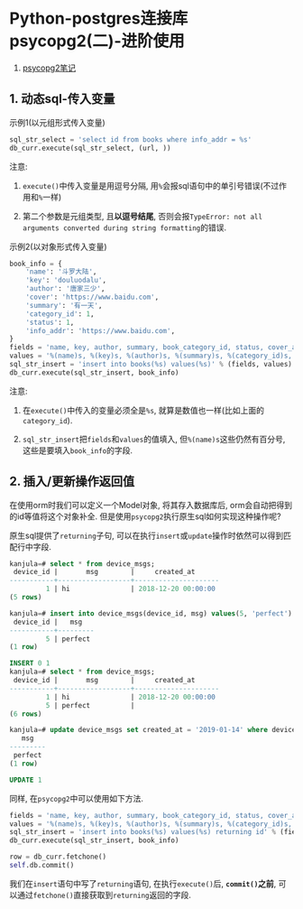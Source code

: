 # Python-postgres连接库psycopg2(二)-进阶使用

1. [psycopg2笔记](https://www.cnblogs.com/hao-ming/p/7215050.html)

## 1. 动态sql-传入变量

示例1(以元组形式传入变量)

```py
sql_str_select = 'select id from books where info_addr = %s'
db_curr.execute(sql_str_select, (url, ))
```

注意:

1. `execute()`中传入变量是用逗号分隔, 用`%`会报sql语句中的单引号错误(不过作用和`%`一样)

2. 第二个参数是元组类型, 且**以逗号结尾**, 否则会报`TypeError: not all arguments converted during string formatting`的错误.

示例2(以对象形式传入变量)

```py
book_info = {
    'name': '斗罗大陆',
    'key': 'douluodalu',
    'author': '唐家三少',
    'cover': 'https://www.baidu.com',
    'summary': '有一天',
    'category_id': 1,
    'status': 1,
    'info_addr': 'https://www.baidu.com',
}
fields = 'name, key, author, summary, book_category_id, status, cover_addr, info_addr'
values = '%(name)s, %(key)s, %(author)s, %(summary)s, %(category_id)s, %(status)s, %(cover_addr)s, %(info_addr)s'
sql_str_insert = 'insert into books(%s) values(%s)' % (fields, values)
db_curr.execute(sql_str_insert, book_info)
```

注意:

1. 在`execute()`中传入的变量必须全是`%s`, 就算是数值也一样(比如上面的`category_id`).

2. `sql_str_insert`把`fields`和`values`的值填入, 但`%(name)s`这些仍然有百分号, 这些是要填入`book_info`的字段.

## 2. 插入/更新操作返回值

在使用orm时我们可以定义一个Model对象, 将其存入数据库后, orm会自动把得到的id等值将这个对象补全. 但是使用`psycopg2`执行原生sql如何实现这种操作呢? 

原生sql提供了`returning`子句, 可以在执行`insert`或`update`操作时依然可以得到匹配行中字段.

```sql
kanjula=# select * from device_msgs;
 device_id |       msg        |     created_at
-----------+------------------+---------------------
         1 | hi               | 2018-12-20 00:00:00
(5 rows)

kanjula=# insert into device_msgs(device_id, msg) values(5, 'perfect') returning device_id, msg;
 device_id |   msg
-----------+---------
         5 | perfect
(1 row)

INSERT 0 1
kanjula=# select * from device_msgs;
 device_id |       msg        |     created_at
-----------+------------------+---------------------
         1 | hi               | 2018-12-20 00:00:00
         5 | perfect          |
(6 rows)

kanjula=# update device_msgs set created_at = '2019-01-14' where device_id = 5 returning msg;
   msg
---------
 perfect
(1 row)

UPDATE 1
```

同样, 在`psycopg2`中可以使用如下方法.

```py
fields = 'name, key, author, summary, book_category_id, status, cover_addr, info_addr'
values = '%(name)s, %(key)s, %(author)s, %(summary)s, %(category_id)s, %(status)s, %(cover_addr)s, %(info_addr)s'
sql_str_insert = 'insert into books(%s) values(%s) returning id' % (fields, values)
db_curr.execute(sql_str_insert, book_info)

row = db_curr.fetchone()
self.db.commit()
```

我们在`insert`语句中写了`returning`语句, 在执行`execute()`后, **`commit()`之前**, 可以通过`fetchone()`直接获取到`returning`返回的字段.